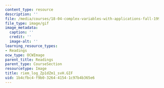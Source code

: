 ```yaml
---
content_type: resource
description: ''
file: /media/courses/18-04-complex-variables-with-applications-fall-1999/1b4cfbc4f9b0326441541c97b4b365e6_riem_log_Zp1dZm1_svH.GIF
file_type: image/gif
image_metadata:
  caption: ''
  credit: ''
  image-alt: ''
learning_resource_types:
- Readings
ocw_type: OCWImage
parent_title: Readings
parent_type: CourseSection
resourcetype: Image
title: riem_log_Zp1dZm1_svH.GIF
uid: 1b4cfbc4-f9b0-3264-4154-1c97b4b365e6
---
```

